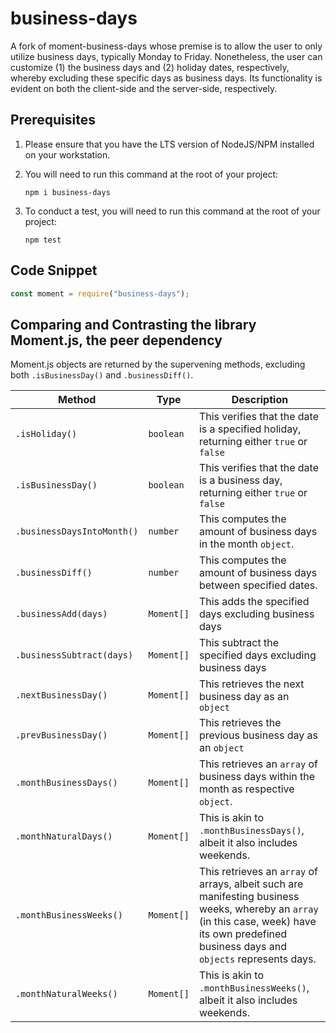 # business-days

A fork of moment-business-days whose premise is to allow the user to only utilize business days, typically Monday to Friday. Nonetheless, the user can customize (1) the business days and (2) holiday dates, respectively, whereby excluding these specific days as business days. Its functionality is evident on both the client-side and the server-side, respectively.

## Prerequisites

1. Please ensure that you have the LTS version of NodeJS/NPM installed on your workstation.

2. You will need to run this command at the root of your project:

    ```npm i business-days```

3. To conduct a test, you will need to run this command at the root of your project:

    ```npm test```

## Code Snippet

```typescript
const moment = require("business-days");
```

## Comparing and Contrasting the library Moment.js, the peer dependency

Moment.js objects are returned by the supervening methods, excluding both ```.isBusinessDay()``` and ```.businessDiff()```.

| **Method** | **Type** | **Description** |
| ------ | --------- | ----------- |
| ```.isHoliday()``` | ```boolean``` | This verifies that the date is a specified holiday, returning either ```true``` or ```false``` |
| ```.isBusinessDay()``` | ```boolean``` | This verifies that the date is a business day, returning either ```true``` or ```false``` |
| ```.businessDaysIntoMonth()``` | ```number``` | This computes the amount of business days in the month ```object```. |
| ```.businessDiff()``` | ```number``` | This computes the amount of business days between specified dates. |
| ```.businessAdd(days)``` | ```Moment[]``` | This adds the specified days excluding business days |
| ```.businessSubtract(days)``` | ```Moment[]``` | This subtract the specified days excluding business days |
| ```.nextBusinessDay()``` | ```Moment[]``` | This retrieves the next business day as an ```object``` |
| ```.prevBusinessDay()``` | ```Moment[]``` | This retrieves the previous business day as an ``object`` |
| ```.monthBusinessDays()``` | ```Moment[]``` | This retrieves an ```array``` of business days within the month as respective ```object```. |
| ```.monthNaturalDays()``` | ```Moment[]``` | This is akin to ```.monthBusinessDays()```, albeit it also includes weekends. |
| ```.monthBusinessWeeks()``` | ```Moment[]``` | This retrieves an ```array``` of arrays, albeit such are manifesting business weeks, whereby an ```array``` (in this case, week) have its own predefined business days and ```objects``` represents days. |
| ```.monthNaturalWeeks()``` | ```Moment[]``` | This is akin to ```.monthBusinessWeeks()```, albeit it also includes weekends. |
